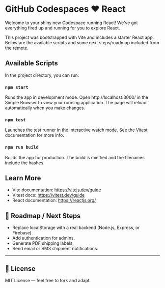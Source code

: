 # GitHub Codespaces ♥️ React

Welcome to your shiny new Codespace running React! We've got everything fired up and running for you to explore React.

This project was bootstrapped with Vite and includes a starter React app. Below are the available scripts and some next steps/roadmap included from the remote.

## Available Scripts

In the project directory, you can run:

### `npm start`

Runs the app in development mode. Open http://localhost:3000/ in the Simple Browser to view your running application. The page will reload automatically when you make changes.

### `npm test`

Launches the test runner in the interactive watch mode. See the Vitest documentation for more info.

### `npm run build`

Builds the app for production. The build is minified and the filenames include the hashes.

## Learn More

- Vite documentation: https://vitejs.dev/guide
- Vitest docs: https://vitest.dev/guide
- React documentation: https://reactjs.org/

## 🔮 Roadmap / Next Steps
- Replace localStorage with a real backend (Node.js, Express, or Firebase).
- Add authentication for admins.
- Generate PDF shipping labels.
- Send email or SMS shipment notifications.

---

## 📄 License

MIT License — feel free to fork and adapt.

